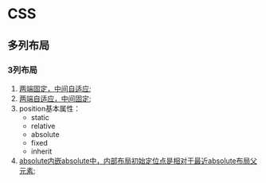 # CSS
## 多列布局
### 3列布局
1. [两端固定，中间自适应](code/css/layout-mid-response.html);
2. [两端自适应，中间固定](code/css/layout-mid-fixed.html);
3. position基本属性：
    * static
    * relative
    * absolute
    * fixed
    * inherit
4. [absolute内嵌absolute中，内部布局初始定位点是相对于最近absolute布局父元素](code/css/position-absolute.html);